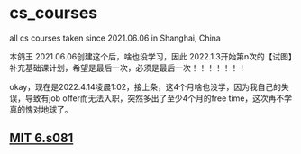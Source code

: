 # cs_courses
all cs courses taken since 2021.06.06 in Shanghai, China

本鸽王 2021.06.06创建这个后，啥也没学习，因此 2022.1.3开始第n次的【试图】补充基础课计划，希望是最后一次，必须是最后一次！！！！！！！

okay，现在是2022.4.14凌晨1:02，接上条，这4个月啥也没学，因为我自己的失误，导致有job offer而无法入职，突然多出了至少4个月的free time，这次再不学真的愧对地球了。

## [MIT 6.s081](https://github.com/yaoruii/cs_courses/tree/main/MIT%206.s081%20OS)
